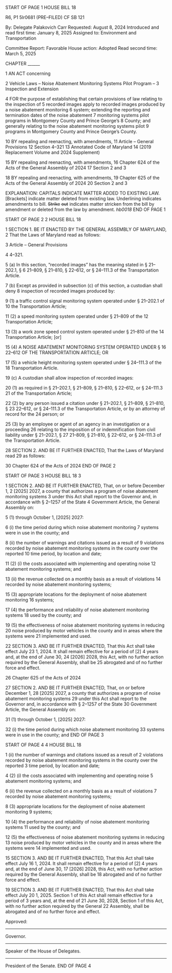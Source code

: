 START OF PAGE 1
HOUSE BILL 18

R6, P1 5lr0681
(PRE–FILED) CF SB 121

By: Delegate Palakovich Carr
Requested: August 8, 2024
Introduced and read first time: January 8, 2025
Assigned to: Environment and Transportation

Committee Report: Favorable
House action: Adopted
Read second time: March 5, 2025

CHAPTER ______

1 AN ACT concerning

2 Vehicle Laws – Noise Abatement Monitoring Systems Pilot Program –
3 Inspection and Extension

4 FOR the purpose of establishing that certain provisions of law relating to the inspection of
5 recorded images apply to recorded images produced by a noise abatement monitoring
6 system; extending the reporting and termination dates of the noise abatement
7 monitoring systems pilot programs in Montgomery County and Prince George’s
8 County; and generally relating to the noise abatement monitoring systems pilot
9 programs in Montgomery County and Prince George’s County.

10 BY repealing and reenacting, with amendments,
11 Article – General Provisions
12 Section 4–321
13 Annotated Code of Maryland
14 (2019 Replacement Volume and 2024 Supplement)

15 BY repealing and reenacting, with amendments,
16 Chapter 624 of the Acts of the General Assembly of 2024
17 Section 2 and 3

18 BY repealing and reenacting, with amendments,
19 Chapter 625 of the Acts of the General Assembly of 2024
20 Section 2 and 3

EXPLANATION: CAPITALS INDICATE MATTER ADDED TO EXISTING LAW.
[Brackets] indicate matter deleted from existing law.
Underlining indicates amendments to bill.
~~Strike~~ ~~out~~ indicates matter stricken from the bill by amendment or deleted from the law by
amendment. *hb0018*
END OF PAGE 1

START OF PAGE 2
2 HOUSE BILL 18

1 SECTION 1. BE IT ENACTED BY THE GENERAL ASSEMBLY OF MARYLAND,
2 That the Laws of Maryland read as follows:

3 Article – General Provisions

4 4–321.

5 (a) In this section, “recorded images” has the meaning stated in § 21–202.1, §
6 21–809, § 21–810, § 22–612, or § 24–111.3 of the Transportation Article.

7 (b) Except as provided in subsection (c) of this section, a custodian shall deny
8 inspection of recorded images produced by:

9 (1) a traffic control signal monitoring system operated under § 21–202.1 of
10 the Transportation Article;

11 (2) a speed monitoring system operated under § 21–809 of the
12 Transportation Article;

13 (3) a work zone speed control system operated under § 21–810 of the
14 Transportation Article; [or]

15 (4) A NOISE ABATEMENT MONITORING SYSTEM OPERATED UNDER §
16 22–612 OF THE TRANSPORTATION ARTICLE; OR

17 (5) a vehicle height monitoring system operated under § 24–111.3 of the
18 Transportation Article.

19 (c) A custodian shall allow inspection of recorded images:

20 (1) as required in § 21–202.1, § 21–809, § 21–810, § 22–612, or § 24–111.3
21 of the Transportation Article;

22 (2) by any person issued a citation under § 21–202.1, § 21–809, § 21–810, §
23 22–612, or § 24–111.3 of the Transportation Article, or by an attorney of record for the
24 person; or

25 (3) by an employee or agent of an agency in an investigation or a proceeding
26 relating to the imposition of or indemnification from civil liability under § 21–202.1, §
27 21–809, § 21–810, § 22–612, or § 24–111.3 of the Transportation Article.

28 SECTION 2. AND BE IT FURTHER ENACTED, That the Laws of Maryland read
29 as follows:

30 Chapter 624 of the Acts of 2024
END OF PAGE 2

START OF PAGE 3
HOUSE BILL 18 3

1 SECTION 2. AND BE IT FURTHER ENACTED, That, on or before December 1,
2 [2025] 2027, a county that authorizes a program of noise abatement monitoring systems
3 under this Act shall report to the Governor and, in accordance with § 2–1257 of the State
4 Government Article, the General Assembly on:

5 (1) through October 1, [2025] 2027:

6 (i) the time period during which noise abatement monitoring
7 systems were in use in the county; and

8 (ii) the number of warnings and citations issued as a result of
9 violations recorded by noise abatement monitoring systems in the county over the reported
10 time period, by location and date;

11 (2) (i) the costs associated with implementing and operating noise
12 abatement monitoring systems; and

13 (ii) the revenue collected on a monthly basis as a result of violations
14 recorded by noise abatement monitoring systems;

15 (3) appropriate locations for the deployment of noise abatement monitoring
16 systems;

17 (4) the performance and reliability of noise abatement monitoring systems
18 used by the county; and

19 (5) the effectiveness of noise abatement monitoring systems in reducing
20 noise produced by motor vehicles in the county and in areas where the systems were
21 implemented and used.

22 SECTION 3. AND BE IT FURTHER ENACTED, That this Act shall take effect July
23 1, 2024. It shall remain effective for a period of [2] 4 years and, at the end of June 30,
24 [2026] 2028, this Act, with no further action required by the General Assembly, shall be
25 abrogated and of no further force and effect.

26 Chapter 625 of the Acts of 2024

27 SECTION 2. AND BE IT FURTHER ENACTED, That, on or before December 1,
28 [2025] 2027, a county that authorizes a program of noise abatement monitoring systems
29 under this Act shall report to the Governor and, in accordance with § 2–1257 of the State
30 Government Article, the General Assembly on:

31 (1) through October 1, [2025] 2027:

32 (i) the time period during which noise abatement monitoring
33 systems were in use in the county; and
END OF PAGE 3

START OF PAGE 4
4 HOUSE BILL 18

1 (ii) the number of warnings and citations issued as a result of
2 violations recorded by noise abatement monitoring systems in the county over the reported
3 time period, by location and date;

4 (2) (i) the costs associated with implementing and operating noise
5 abatement monitoring systems; and

6 (ii) the revenue collected on a monthly basis as a result of violations
7 recorded by noise abatement monitoring systems;

8 (3) appropriate locations for the deployment of noise abatement monitoring
9 systems;

10 (4) the performance and reliability of noise abatement monitoring systems
11 used by the county; and

12 (5) the effectiveness of noise abatement monitoring systems in reducing
13 noise produced by motor vehicles in the county and in areas where the systems were
14 implemented and used.

15 SECTION 3. AND BE IT FURTHER ENACTED, That this Act shall take effect July
16 1, 2024. It shall remain effective for a period of [2] 4 years and, at the end of June 30,
17 [2026] 2028, this Act, with no further action required by the General Assembly, shall be
18 abrogated and of no further force and effect.

19 SECTION 3. AND BE IT FURTHER ENACTED, That this Act shall take effect July
20 1, 2025. Section 1 of this Act shall remain effective for a period of 3 years and, at the end of
21 June 30, 2028, Section 1 of this Act, with no further action required by the General
22 Assembly, shall be abrogated and of no further force and effect.

Approved:

________________________________________________________________________________
Governor.

________________________________________________________________________________
Speaker of the House of Delegates.

________________________________________________________________________________
President of the Senate.
END OF PAGE 4